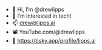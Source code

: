 - 👋 Hi, I’m @drewlipps
- 📱 I’m interested in tech!
- 📫 drew@lipps.ai
- 📽️ YouTube.com/@drewlipps
- 🦋 https://bsky.app/profile/lipps.ai
  
<!---
drewlipps/drewlipps is a ✨ special ✨ repository because its `README.md` (this file) appears on your GitHub profile.
You can click the Preview link to take a look at your changes.
--->
